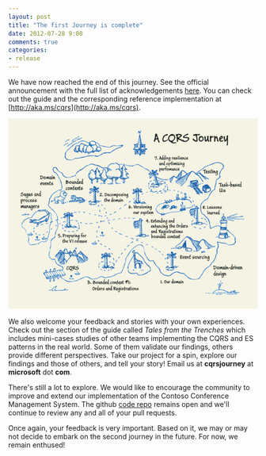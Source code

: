 ```yaml
---
layout: post
title: "The first Journey is complete"
date: 2012-07-28 9:00
comments: true
categories: 
- release
---
```

We have now reached the end of this journey. See the official announcement with the full list of acknowledgements    [here](http://aka.ms/cqrsrelease).
You can check out the guide and the corresponding reference implementation at [http://aka.ms/cqrs](http://aka.ms/cqrs).

<a href="http://aka.ms/cqrs"><img src="/images/posts/Map_cqrs_journey_small.png" alt="CQRS Journey Map" border="0" /></a>

We also welcome your feedback and stories with your own experiences. Check out the section of the guide called *Tales from the Trenches* which includes mini-cases studies of other teams implementing the CQRS and ES patterns in the real world.  Some of them validate our findings, others provide different perspectives. Take our project for a spin, explore our findings and those of others, and tell your story! Email us at 
**cqrsjourney** at **microsoft** dot **com**.

There's still a lot to explore. We would like to encourage the community to improve and extend our implementation of the Contoso Conference Management System. The github [code repo](https://github.com/mspnp/cqrs-journey-code) remains open and we'll continue to review any and all of your pull requests.

Once again, your feedback is very important. Based on it, we may or may not decide to embark on the second journey in the future. For now, we remain enthused!